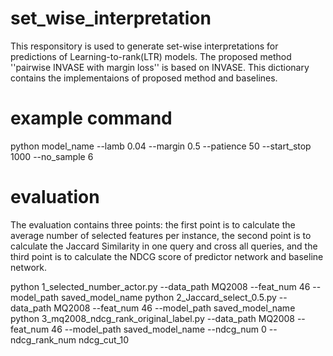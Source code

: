 # set_wise_interpretation

This responsitory is used to generate set-wise interpretations for predictions of Learning-to-rank(LTR) models. The proposed method ''pairwise INVASE with margin loss'' is based on INVASE. This dictionary contains the implementaions of proposed method and baselines.

# example command

python model_name --lamb 0.04 --margin 0.5 --patience 50 --start_stop 1000 --no_sample 6

# evaluation

The evaluation contains three points: the first point is to calculate the average number of selected features per instance, the second point is to calculate the Jaccard Similarity in one query and cross all queries, and the third point is to calculate the NDCG score of predictor network and baseline network.

python 1_selected_number_actor.py --data_path MQ2008 --feat_num 46 --model_path saved_model_name
python 2_Jaccard_select_0.5.py --data_path MQ2008 --feat_num 46 --model_path saved_model_name
python 3_mq2008_ndcg_rank_original_label.py --data_path MQ2008 --feat_num 46 --model_path saved_model_name --ndcg_num 0 --ndcg_rank_num ndcg_cut_10






